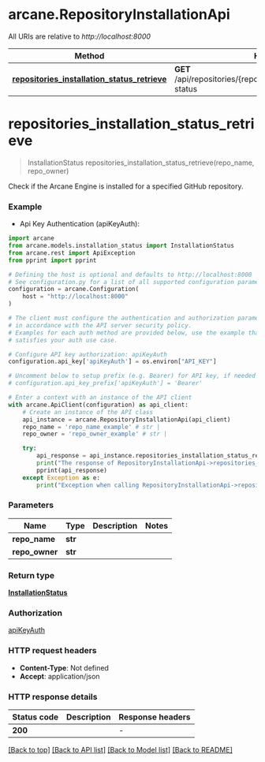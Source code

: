 # arcane.RepositoryInstallationApi

All URIs are relative to *http://localhost:8000*

Method | HTTP request | Description
------------- | ------------- | -------------
[**repositories_installation_status_retrieve**](RepositoryInstallationApi.md#repositories_installation_status_retrieve) | **GET** /api/repositories/{repo_owner}/{repo_name}/installation-status | 


# **repositories_installation_status_retrieve**
> InstallationStatus repositories_installation_status_retrieve(repo_name, repo_owner)



Check if the Arcane Engine is installed for a specified GitHub repository.

### Example

* Api Key Authentication (apiKeyAuth):

```python
import arcane
from arcane.models.installation_status import InstallationStatus
from arcane.rest import ApiException
from pprint import pprint

# Defining the host is optional and defaults to http://localhost:8000
# See configuration.py for a list of all supported configuration parameters.
configuration = arcane.Configuration(
    host = "http://localhost:8000"
)

# The client must configure the authentication and authorization parameters
# in accordance with the API server security policy.
# Examples for each auth method are provided below, use the example that
# satisfies your auth use case.

# Configure API key authorization: apiKeyAuth
configuration.api_key['apiKeyAuth'] = os.environ["API_KEY"]

# Uncomment below to setup prefix (e.g. Bearer) for API key, if needed
# configuration.api_key_prefix['apiKeyAuth'] = 'Bearer'

# Enter a context with an instance of the API client
with arcane.ApiClient(configuration) as api_client:
    # Create an instance of the API class
    api_instance = arcane.RepositoryInstallationApi(api_client)
    repo_name = 'repo_name_example' # str | 
    repo_owner = 'repo_owner_example' # str | 

    try:
        api_response = api_instance.repositories_installation_status_retrieve(repo_name, repo_owner)
        print("The response of RepositoryInstallationApi->repositories_installation_status_retrieve:\n")
        pprint(api_response)
    except Exception as e:
        print("Exception when calling RepositoryInstallationApi->repositories_installation_status_retrieve: %s\n" % e)
```



### Parameters


Name | Type | Description  | Notes
------------- | ------------- | ------------- | -------------
 **repo_name** | **str**|  | 
 **repo_owner** | **str**|  | 

### Return type

[**InstallationStatus**](InstallationStatus.md)

### Authorization

[apiKeyAuth](../README.md#apiKeyAuth)

### HTTP request headers

 - **Content-Type**: Not defined
 - **Accept**: application/json

### HTTP response details

| Status code | Description | Response headers |
|-------------|-------------|------------------|
**200** |  |  -  |

[[Back to top]](#) [[Back to API list]](../README.md#documentation-for-api-endpoints) [[Back to Model list]](../README.md#documentation-for-models) [[Back to README]](../README.md)

